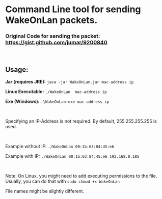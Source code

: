 # Command Line tool for sending WakeOnLan packets.

### Original Code for sending the packet: https://gist.github.com/jumar/9200840

<br/>

## Usage: 

**Jar (requires JRE):** `java -jar WakeOnLan.jar mac-address ip`

**Linux Executable:** `./WakeOnLan  mac-address ip`

**Exe (Windows):** `.\WakeOnLan.exe mac-address ip`

<br/>

Specifying an IP-Address is not required. By default, 255.255.255.255 is used.

<br/>

Example without IP: `./WakeOnLan 00:1b:63:84:45:e6`

Example with IP: `./WakeOnLan 00:1b:63:84:45:e6 192.168.8.185`

<br/>

Note: On Linux, you might need to add executing permissions to the file. Usually, you can do that with `sudo chmod +x WakeOnLan`

File names might be slightly different.
